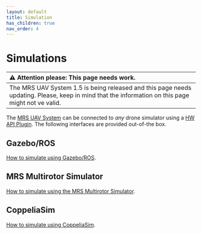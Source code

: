 ```yaml
---
layout: default
title: Simulation
has_children: true
nav_order: 4
---
```


# Simulations

| :warning: **Attention please: This page needs work.**                                                                                             |
| :---                                                                                                                                              |
| The MRS UAV System 1.5 is being released and this page needs updating. Please, keep in mind that the information on this page might not ve valid. |

The [MRS UAV System](https://github.com/ctu-mrs/mrs_uav_system) can be connected to _any_ drone simulator using a [HW API Plugin](https://github.com/ctu-mrs/mrs_uav_hw_api).
The following interfaces are provided out-of-the box.

## Gazebo/ROS

[How to simulate using Gazebo/ROS](./gazebo/gazebo/howto.md).

## MRS Multirotor Simulator

[How to simulate using the MRS Multirotor Simulator](./mrs/mrs.md).

## CoppeliaSim

[How to simulate using CoppeliaSim](./coppelia/coppelia/howto.md).
